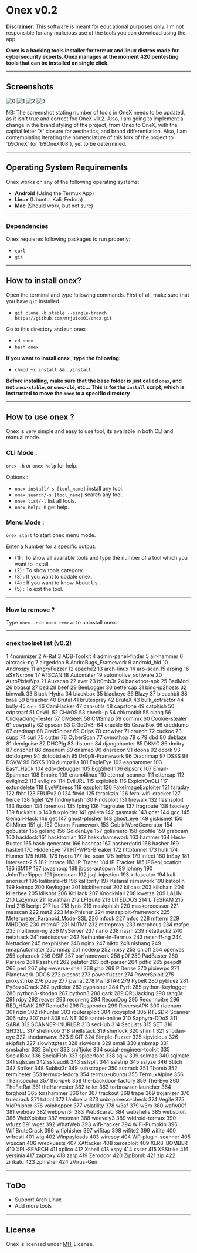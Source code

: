 # Onex v0.2

**Disclaimer**: This software is meant for educational purposes only. I'm not responsible for any malicious use of the tools you can download using the app.

**Onex is a hacking tools installer for termux and linux distros made for cybersecurity experts.
Onex manages at the moment 420 pentesting tools that can be installed on single click.**

-----------------------------------------------------------------------

## Screenshots
![0](https://github.com/1RaY-1/onex/assets/78962948/5289fd6e-f655-4155-8451-3a5b1884b41d)
![1](https://github.com/1RaY-1/onex/assets/78962948/5d78304d-b5ef-4098-8d3a-d8a45df8b63a)
![2](https://github.com/1RaY-1/onex/assets/78962948/5fa463a9-9cf8-4ce5-84b7-daacc4a40cc6)
![3](https://github.com/1RaY-1/onex/assets/78962948/1e659a0f-81bb-4384-a8de-719d69d250ff)

NB: The screenshot stating number of tools in OneX needs to be updated, as it isn't true and correct foe OneX v0.2. Also, I am going to implement a change in the brand styling of the project, from Onex to OneX, with the capital letter 'X' closure for aesthetics, and brand differentiation. Also, I am contemplating iterating the nomenclature of this fork of the project to 'b9OneX' (or 'b9OneX108`), yet to be determined. 

------------------------------------------------------------------------

## Operating System Requirements

Onex works on any of the following operating systems:
- **Android** (Using the Termux App)
- **Linux** (Ubuntu, Kali, Fedora)
- **Mac** (Should work, but not sure)

------------------------------------------------------------------------

### Dependencies
Onex requieres following packages to run properly:
* `curl`
* `git`

------------------------------------------------------------------------

## How to install onex?

Open the terminal and type following commands.
First of all, make sure that you have `git` installed

* ```git clone -b stable --single-branch https://github.com/mrjuice01/onex.git```

Go to this directory and run onex
* `cd onex`
* `bash onex`

**If you want to install onex , type the following:**
* `chmod +x install && ./install`

**Before installing, make sure that the base folder is just called `onex`, and not `onex-stable`, or `onex-old`, etc...
This is for the `install` script, which is instructed to move the `onex` to a specific directory**

------------------------------------------------------------------------

## How to use onex ?
Onex is very simple and easy to use tool, its available in both CLI and manual mode.

### CLI Mode :
`onex -h` or `onex help` for help.

Options :
- `onex install/-s [tool_name]` install any tool.
- `onex search/-s [tool_name]` search any tool.
- `onex list/-l` list all tools.
- `onex help/-h` get help.

### Menu Mode :
`onex start` to start onex menu mode.

Enter a Number for a specific output:
- (1) : To show all available tools and type the number of a tool which you want to install.
- (2) : To show tools category.
- (3) : If you want to update onex.
- (4) : If you want to know About Us.
- (5) : To exit the tool.

------------------------------------------------------------------------

### How to remove ?
Type `onex -r` or `onex remove` to uninstall onex.

---------------------------------------------------------------------
 
### onex toolset list (v0.2) 

1 4nonimizer
2 A-Rat
3 ADB-Toolkit
4 admin-panel-finder
5 air-hammer
6 aircrack-ng
7 airgeddon
8 AndroBugs_Framework
9 android_hid
10 Androspy
11 angryFuzzer
12 apache2
13 arch-linux
14 arp-scan
15 arping
16 aSYNcrone
17 ATSCAN
18 Automater
19 automotive_software
20 AutoPixieWps
21 Auxscan
22 avet
23 b0mb3r
24 backdoor-apk
25 BadMod
26 bbqsql
27 bed
28 beef
29 BeeLogger
30 bettercap
31 bing-ip2hosts
32 binwalk
33 Black-Hydra
34 blackbox
35 blackeye
36 Blazy
37 bleachbit
38 braa
39 Breacher
40 Brutal
41 brutespray
42 BruteX
43 bulk_extractor
44 bully
45 c++
46 CamHacker
47 can-utils
48 capstone
49 catphish
50 cdpsnarf
51 CeWL
52 CHAOS
53 check-ip
54 chkrootkit
55 clang
56 Clickjacking-Tester
57 CMSeeK
58 CMSmap
59 commix
60 Cookie-stealer
61 cowpatty
62 cpscan
63 Cr3dOv3r
64 crackle
65 CrawlBox
66 creddump
67 credmap
68 CredSniper
69 Crips
70 crowbar
71 crunch
72 cuckoo
73 cupp
74 curl
75 cutter
76 CyberScan
77 cymothoa
78 c
79 dbd
80 deblaze
81 demiguise
82 DHCPig
83 distorm
84 djangohunter
85 DKMC
86 dmitry
87 dnschef
88 dnsenum
89 dnsmap
90 dnsrecon
91 doona
92 doork
93 dotdotpwn
94 dotdotslash
95 Dr0p1t-Framework
96 Dracnmap
97 DSSS
98 DSVW
99 DSXS
100 dumpzilla
101 EagleEye
102 eaphammer
103 EasY_HaCk
104 edb-debugger
105 EggShell
106 elpscrk
107 Email-Spammer
108 Empire
109 enum4linux
110 eternal_scanner
111 ettercap
112 evilginx2
113 evilginx
114 EvilURL
115 exploitdb
116 ExploitOnCLI
117 extundelete
118 EyeWitness
119 ezsploit
120 FakeImageExploiter
121 faraday
122 fbht
123 FBUPv2.0
124 fbvid
125 fcrackzip
126 fern-wifi-cracker
127 fierce
128 figlet
129 findmyhash
130 Findsploit
131 firewalk
132 flashsploit
133 fluxion
134 foremost
135 fping
136 fragrouter
137 fragroute
138 fsociety
139 fuckshitup
140 fuxploider
141 galleta
142 gasmask
143 gcat
144 gcc
145 Gemail-Hack
146 get
147 ghost-phisher
148 ghost_eye
149 giskismet
150 GitMiner
151 git
152 Gloom-Framework
153 GoblinWordGenerator
154 gobuster
155 golang
156 GoldenEye
157 golismero
158 goofile
159 grabcam
160 hacklock
161 hacktronian
162 hakkuframework
163 hammer
164 Hash-Buster
165 hash-generator
166 hashcat
167 hasherdotid
168 hasher
169 haskell
170 HiddenEye
171 HT-WPS-Breaker
172 httptunnel
173 hulk
174 Hunner
175 hURL
176 hydra
177 ike-scan
178 ImHex
179 infect
180 InSpy
181 Intersect-2.5
182 intrace
183 IP-Tracer
184 IP-Tracker
185 IPGeoLocation
186 iSMTP
187 javasnoop
188 jboss-autopwn
189 johnny
190 JohnTheRipper
191 joomscan
192 jsql-injection
193 k-fuscator
194 kali-anonsurf
195 kalibrate-rtl
196 kalitorify
197 KatanaFramework
198 katoolin
199 keimpx
200 Keylogger
201 kickthemout
202 killcast
203 killchain
204 killerbee
205 killshot
206 KitHack
207 KnockMail
208 kwetza
209 LALIN
210 Lazymux
211 leviathan
212 LFISuite
213 LITEDDOS
214 LITESPAM
215 lmd
216 lscript
217 lua
218 lynis
219 maskphish
220 maskprocessor
221 masscan
222 mat2
223 MaxPhisher
224 metasploit-framework
225 Meterpreter_Paranoid_Mode-SSL
226 mfcuk
227 mfoc
228 mfterm
229 MHDDoS
230 mitmAP
231 MITMf
232 mitmproxy
233 morpheus
234 msfpc
235 multimon-ng
236 MyServer
237 nano
238 nasm
239 netattack2
240 netattack
241 netdiscover
242 Nethunter-In-Termux
243 netsniff-ng
244 Nettacker
245 nexphisher
246 nginx
247 nikto
248 nishang
249 nmapAutomator
250 nmap
251 nodexp
252 noisy
253 onioff
254 openvas
255 ophcrack
256 OSIF
257 osrframework
258 p0f
259 PadBuster
260 Parsero
261 Passhunt
262 patator
263 pdf-parser
264 pdfid
265 peepdf
266 perl
267 php-reverse-shell
268 php
269 PiDense
270 pixiewps
271 Planetwork-DDOS
272 plecost
273 powerfuzzer
274 PowerSploit
275 proxystrike
276 pupy
277 pwnat
278 PwnSTAR
279 Pybelt
280 pybluez
281 PyBozoCrack
282 pydictor
283 pyphisher
284 Pyrit
285 python-keylogger
286 python3-shodan
287 python3
288 qark
289 QRLJacking
290 rang3r
291 rdpy
292 reaver
293 recon-ng
294 ReconDog
295 Reconnoitre
296 RED_HAWK
297 Remot3d
298 Responder
299 ReverseAPK
300 ridenum
301 rizin
302 rkhunter
303 routersploit
304 roxysploit
305 RTLSDR-Scanner
306 ruby
307 rust
308 sAINT
309 santet-online
310 Saphyra-DDoS
311 SARA
312 SCANNER-INURLBR
313 secHub
314 SecLists
315 SET
316 SH33LL
317 shellnoob
318 shellstack
319 sherlock
320 shimit
321 shodan-eye
322 shodanwave
323 SIGIT
324 Simple-Fuzzer
325 sipvicious
326 skipfish
327 slowhttptest
328 slowloris
329 smali
330 smbmap
331 smsbaher
332 Sn1per
333 sniffjoke
334 social-engineer-toolkit
335 SocialBox
336 SocialFish
337 spiderfoot
338 sqliv
339 sqlmap
340 sqlmate
341 sqlscan
342 sslcaudit
343 sslsplit
344 sslstrip
345 sslyze
346 Stitch
347 Striker
348 Sublist3r
349 subscraper
350 sucrack
351 Tbomb
352 termineter
353 termux-fedora
354 termux-ubuntu
355 TermuxAlpine
356 Th3inspector
357 thc-ipv6
358 the-backdoor-factory
359 The-Eye
360 TheFatRat
361 theHarvester
362 toilet
363 torbrowser-launcher
364 torghost
365 torshammer
366 tor
367 trackout
368 trape
369 trojanizer
370 truecrack
371 txtool
372 Umbrella
373 unix-privesc-check
374 Vegile
375 VidPhisher
376 voiphopper
377 volatility
378 w3af
379 w3m
380 wafw00f
381 webdav
382 webpwn3r
383 WebScarab
384 webshells
385 websploit
386 WebXploiter
387 weeman
388 weevely3
389 wfdroid-termux
390 wfuzz
391 wget
392 WhatWeb
393 wifi-hacker
394 WiFi-Pumpkin
395 WifiBruteCrack
396 wifiphisher
397 wifitap
398 wifite2
399 wifite
400 wifresti
401 wig
402 Winpayloads
403 wirespy
404 WP-plugin-scanner
405 wpscan
406 wreckuests
407 XAttacker
408 xerosploit
409 XLR8_BOMBER
410 XPL-SEARCH
411 xplico
412 Xshell
413 xspy
414 xsser
415 XSStrike
416 yersinia
417 zaproxy
418 zarp
419 Zerodoor
420 ZipBomb
421 zip
422 zirikatu
423 zphisher
424 zVirus-Gen

------------------------------------------------------------------------

## ToDo
 * Support Arch Linux
 * Add more tools

------------------------------------------------------------------------

## License
Onex is licensed under [MIT](https://github.com/1RaY-1/onex/blob/main/LICENSE) License.
